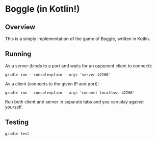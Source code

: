# Boggle (in Kotlin!)

## Overview

This is a simply implementation of the game of Boggle, written in Kotlin.

## Running

As a server (binds to a port and waits for an opponent client to connect):
```
gradle run --console=plain --args 'server 42266'
```

As a client (connects to the given IP and port):
```
gradle run --console=plain --args 'connect localhost 42266'
```

Run both client and server in separate tabs and you can play against yourself.

## Testing

```
gradle test
```
